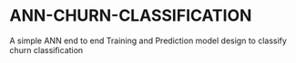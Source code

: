 # ANN-CHURN-CLASSIFICATION
A simple ANN end to end Training and Prediction model design to classify churn classification
